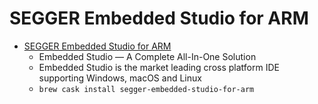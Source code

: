 # SEGGER Embedded Studio for ARM
- [SEGGER Embedded Studio for ARM](https://www.segger.com/products/development-tools/embedded-studio)
  -  Embedded Studio — A Complete All-In-One Solution
  - Embedded Studio is the market leading cross platform IDE supporting Windows, macOS and Linux
  - `brew cask install segger-embedded-studio-for-arm`
